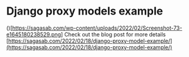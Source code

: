 # Django proxy models example

()[https://sagasab.com/wp-content/uploads/2022/02/Screenshot-73-e1645180238529.png]
Check out the blog post for more details [https://sagasab.com/2022/02/18/django-proxy-model-example/](https://sagasab.com/2022/02/18/django-proxy-model-example/)

